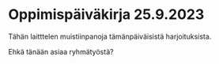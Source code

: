 # Oppimispäiväkirja 25.9.2023

Tähän laitttelen muistiinpanoja tämänpäiväisistä harjoituksista. 

Ehkä tänään asiaa ryhmätyöstä?
